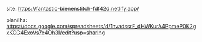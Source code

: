 site: https://fantastic-bienenstitch-fdf42d.netlify.app/



planilha: https://docs.google.com/spreadsheets/d/1hvadssrF_dHWKurA4PpmeP0K2gxKCG4ExoVs7e4Oh3I/edit?usp=sharing
